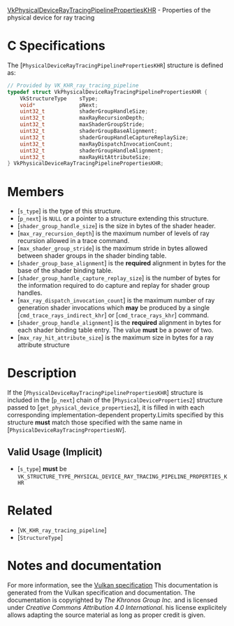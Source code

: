 [VkPhysicalDeviceRayTracingPipelinePropertiesKHR](https://www.khronos.org/registry/vulkan/specs/1.3-extensions/man/html/VkPhysicalDeviceRayTracingPipelinePropertiesKHR.html) - Properties of the physical device for ray tracing

# C Specifications
The [`PhysicalDeviceRayTracingPipelinePropertiesKHR`] structure is
defined as:
```c
// Provided by VK_KHR_ray_tracing_pipeline
typedef struct VkPhysicalDeviceRayTracingPipelinePropertiesKHR {
    VkStructureType    sType;
    void*              pNext;
    uint32_t           shaderGroupHandleSize;
    uint32_t           maxRayRecursionDepth;
    uint32_t           maxShaderGroupStride;
    uint32_t           shaderGroupBaseAlignment;
    uint32_t           shaderGroupHandleCaptureReplaySize;
    uint32_t           maxRayDispatchInvocationCount;
    uint32_t           shaderGroupHandleAlignment;
    uint32_t           maxRayHitAttributeSize;
} VkPhysicalDeviceRayTracingPipelinePropertiesKHR;
```

# Members
- [`s_type`] is the type of this structure.
- [`p_next`] is `NULL` or a pointer to a structure extending this structure.
- [`shader_group_handle_size`] is the size in bytes of the shader header.
- [`max_ray_recursion_depth`] is the maximum number of levels of ray recursion allowed in a trace command.
- [`max_shader_group_stride`] is the maximum stride in bytes allowed between shader groups in the shader binding table.
- [`shader_group_base_alignment`] is the  **required**  alignment in bytes for the base of the shader binding table.
- [`shader_group_handle_capture_replay_size`] is the number of bytes for the information required to do capture and replay for shader group handles.
- [`max_ray_dispatch_invocation_count`] is the maximum number of ray generation shader invocations which  **may**  be produced by a single [`cmd_trace_rays_indirect_khr`] or [`cmd_trace_rays_khr`] command.
- [`shader_group_handle_alignment`] is the  **required**  alignment in bytes for each shader binding table entry. The value  **must**  be a power of two.
- [`max_ray_hit_attribute_size`] is the maximum size in bytes for a ray attribute structure

# Description
If the [`PhysicalDeviceRayTracingPipelinePropertiesKHR`] structure is included in the [`p_next`] chain of the
[`PhysicalDeviceProperties2`] structure passed to
[`get_physical_device_properties2`], it is filled in with each
corresponding implementation-dependent property.Limits specified by this structure  **must**  match those specified with the same
name in [`PhysicalDeviceRayTracingPropertiesNV`].
## Valid Usage (Implicit)
-  [`s_type`] **must**  be `VK_STRUCTURE_TYPE_PHYSICAL_DEVICE_RAY_TRACING_PIPELINE_PROPERTIES_KHR`

# Related
- [`VK_KHR_ray_tracing_pipeline`]
- [`StructureType`]

# Notes and documentation
For more information, see the [Vulkan specification](https://www.khronos.org/registry/vulkan/specs/1.3-extensions/html/vkspec.html)
This documentation is generated from the Vulkan specification and documentation.
The documentation is copyrighted by *The Khronos Group Inc.* and is licensed under *Creative Commons Attribution 4.0 International*.
his license explicitely allows adapting the source material as long as proper credit is given.
        